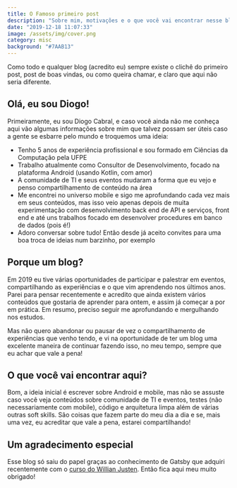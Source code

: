 ```yaml
---
title: O Famoso primeiro post
description: "Sobre mim, motivações e o que você vai encontrar nesse blog?"
date: "2019-12-18 11:07:33"
image: /assets/img/cover.png
category: misc
background: "#7AAB13"
---
```


Como todo e qualquer blog (acredito eu) sempre existe o clichê do primeiro post, post de boas vindas, ou como queira chamar, e claro que aqui não seria diferente.

## Olá, eu sou Diogo!

Primeiramente, eu sou Diogo Cabral, e caso você ainda não me conheça aqui vão algumas informações sobre mim que talvez possam ser úteis caso a gente se esbarre pelo mundo e troquemos uma ideia:

- Tenho 5 anos de experiência profissional e sou formado em Ciências da Computação pela UFPE
- Trabalho atualmente como Consultor de Desenvolvimento, focado na plataforma Android (usando Kotlin, com amor)
- A comunidade de TI e seus eventos mudaram a forma que eu vejo e penso compartilhamento de conteúdo na área
- Me encontrei no universo mobile e sigo me aprofundando cada vez mais em seus conteúdos, mas isso veio apenas depois de muita experimentação com desenvolvimento back end de API e serviços, front end e até uns trabalhos focado em desenvolver procedures em banco de dados (pois é!)
- Adoro conversar sobre tudo! Então desde já aceito convites para uma boa troca de ideias num barzinho, por exemplo

## Porque um blog?

Em 2019 eu tive várias oportunidades de participar e palestrar em eventos, compartilhando as experiências e o que vim aprendendo nos últimos anos. Parei para pensar recentemente e acredito que ainda existem vários conteúdos que gostaria de aprender para ontem, e assim já começar a por em prática. Em resumo, preciso seguir me aprofundando e mergulhando nos estudos.

Mas não quero abandonar ou pausar de vez o compartilhamento de experiências que venho tendo, e vi na oportunidade de ter um blog uma excelente maneira de continuar fazendo isso, no meu tempo, sempre que eu achar que vale a pena!

## O que você vai encontrar aqui?

Bom, a ideia inicial é escrever sobre Android e mobile, mas não se assuste caso você veja conteúdos sobre comunidade de TI e eventos, testes (não necessariamente com mobile), código e arquitetura limpa além de várias outras soft skills. São coisas que fazem parte do meu dia a dia e se, mais uma vez, eu acreditar que vale a pena, estarei compartilhando!

## Um agradecimento especial

Esse blog só saiu do papel graças ao conhecimento de Gatsby que adquiri recentemente com o [curso do Willian Justen](https://www.udemy.com/course/gatsby-crie-um-site-pwa-com-react-graphql-e-netlify-cms/). Então fica aqui meu muito obrigado!
